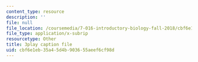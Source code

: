 ```yaml
---
content_type: resource
description: ''
file: null
file_location: /coursemedia/7-016-introductory-biology-fall-2018/cbf6e1eb35a45d4b903655aeef6cf98d_6rOvXGoXoJc.vtt
file_type: application/x-subrip
resourcetype: Other
title: 3play caption file
uid: cbf6e1eb-35a4-5d4b-9036-55aeef6cf98d
---
```

